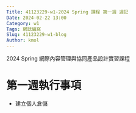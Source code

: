 ```yaml
---
Title: 41123229-w1-2024 Spring 課程 第一週 週記
Date: 2024-02-22 13:00
Category: w1
Tags: 網誌編寫
Slug: 41123229-w1-blog
Author: kmol
---
```


2024 Spring 網際內容管理與協同產品設計實習課程

<!-- PELICAN_END_SUMMARY -->

# 第一週執行事項
- 建立個人倉儲
